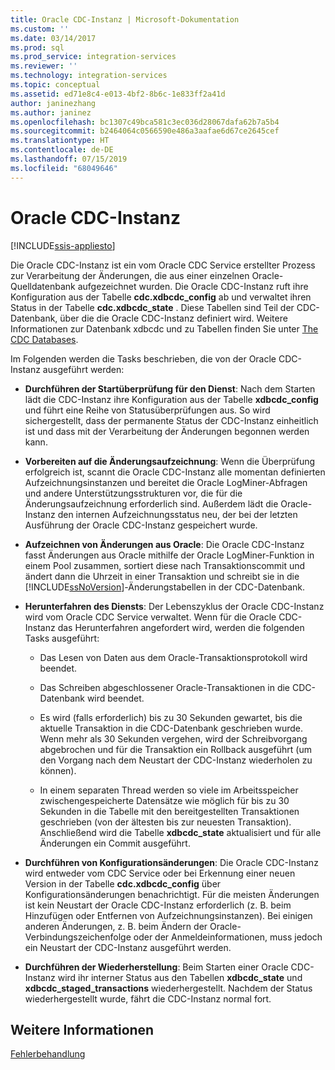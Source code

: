```yaml
---
title: Oracle CDC-Instanz | Microsoft-Dokumentation
ms.custom: ''
ms.date: 03/14/2017
ms.prod: sql
ms.prod_service: integration-services
ms.reviewer: ''
ms.technology: integration-services
ms.topic: conceptual
ms.assetid: ed71e8c4-e013-4bf2-8b6c-1e833ff2a41d
author: janinezhang
ms.author: janinez
ms.openlocfilehash: bc1307c49bca581c3ec036d28067dafa62b7a5b4
ms.sourcegitcommit: b2464064c0566590e486a3aafae6d67ce2645cef
ms.translationtype: HT
ms.contentlocale: de-DE
ms.lasthandoff: 07/15/2019
ms.locfileid: "68049646"
---
```

# <a name="the-oracle-cdc-instance"></a>Oracle CDC-Instanz

[!INCLUDE[ssis-appliesto](../../includes/ssis-appliesto-ssvrpluslinux-asdb-asdw-xxx.md)]


  Die Oracle CDC-Instanz ist ein vom Oracle CDC Service erstellter Prozess zur Verarbeitung der Änderungen, die aus einer einzelnen Oracle-Quelldatenbank aufgezeichnet wurden. Die Oracle CDC-Instanz ruft ihre Konfiguration aus der Tabelle **cdc.xdbcdc_config** ab und verwaltet ihren Status in der Tabelle **cdc.xdbcdc_state** . Diese Tabellen sind Teil der CDC-Datenbank, über die die Oracle CDC-Instanz definiert wird. Weitere Informationen zur Datenbank xdbcdc und zu Tabellen finden Sie unter [The CDC Databases](../../integration-services/change-data-capture/working-with-the-oracle-cdc-service.md#BKMK_CDCdatabase).  
  
 Im Folgenden werden die Tasks beschrieben, die von der Oracle CDC-Instanz ausgeführt werden:  
  
-   **Durchführen der Startüberprüfung für den Dienst**: Nach dem Starten lädt die CDC-Instanz ihre Konfiguration aus der Tabelle **xdbcdc_config** und führt eine Reihe von Statusüberprüfungen aus. So wird sichergestellt, dass der permanente Status der CDC-Instanz einheitlich ist und dass mit der Verarbeitung der Änderungen begonnen werden kann.  
  
-   **Vorbereiten auf die Änderungsaufzeichnung**: Wenn die Überprüfung erfolgreich ist, scannt die Oracle CDC-Instanz alle momentan definierten Aufzeichnungsinstanzen und bereitet die Oracle LogMiner-Abfragen und andere Unterstützungsstrukturen vor, die für die Änderungsaufzeichnung erforderlich sind. Außerdem lädt die Oracle-Instanz den internen Aufzeichnungsstatus neu, der bei der letzten Ausführung der Oracle CDC-Instanz gespeichert wurde.  
  
-   **Aufzeichnen von Änderungen aus Oracle**: Die Oracle CDC-Instanz fasst Änderungen aus Oracle mithilfe der Oracle LogMiner-Funktion in einem Pool zusammen, sortiert diese nach Transaktionscommit und ändert dann die Uhrzeit in einer Transaktion und schreibt sie in die [!INCLUDE[ssNoVersion](../../includes/ssnoversion-md.md)]-Änderungstabellen in der CDC-Datenbank.  
  
-   **Herunterfahren des Diensts**: Der Lebenszyklus der Oracle CDC-Instanz wird vom Oracle CDC Service verwaltet. Wenn für die Oracle CDC-Instanz das Herunterfahren angefordert wird, werden die folgenden Tasks ausgeführt:  
  
    -   Das Lesen von Daten aus dem Oracle-Transaktionsprotokoll wird beendet.  
  
    -   Das Schreiben abgeschlossener Oracle-Transaktionen in die CDC-Datenbank wird beendet.  
  
    -   Es wird (falls erforderlich) bis zu 30 Sekunden gewartet, bis die aktuelle Transaktion in die CDC-Datenbank geschrieben wurde. Wenn mehr als 30 Sekunden vergehen, wird der Schreibvorgang abgebrochen und für die Transaktion ein Rollback ausgeführt (um den Vorgang nach dem Neustart der CDC-Instanz wiederholen zu können).  
  
    -   In einem separaten Thread werden so viele im Arbeitsspeicher zwischengespeicherte Datensätze wie möglich für bis zu 30 Sekunden in die Tabelle mit den bereitgestellten Transaktionen geschrieben (von der ältesten bis zur neuesten Transaktion). Anschließend wird die Tabelle **xdbcdc_state** aktualisiert und für alle Änderungen ein Commit ausgeführt.  
  
-   **Durchführen von Konfigurationsänderungen**: Die Oracle CDC-Instanz wird entweder vom CDC Service oder bei Erkennung einer neuen Version in der Tabelle **cdc.xdbcdc_config** über Konfigurationsänderungen benachrichtigt. Für die meisten Änderungen ist kein Neustart der Oracle CDC-Instanz erforderlich (z. B. beim Hinzufügen oder Entfernen von Aufzeichnungsinstanzen). Bei einigen anderen Änderungen, z. B. beim Ändern der Oracle-Verbindungszeichenfolge oder der Anmeldeinformationen, muss jedoch ein Neustart der CDC-Instanz ausgeführt werden.  
  
-   **Durchführen der Wiederherstellung**: Beim Starten einer Oracle CDC-Instanz wird ihr interner Status aus den Tabellen **xdbcdc_state** und **xdbcdc_staged_transactions** wiederhergestellt. Nachdem der Status wiederhergestellt wurde, fährt die CDC-Instanz normal fort.  
  
## <a name="see-also"></a>Weitere Informationen  
 [Fehlerbehandlung](../../integration-services/change-data-capture/error-handling.md)  
  
  
